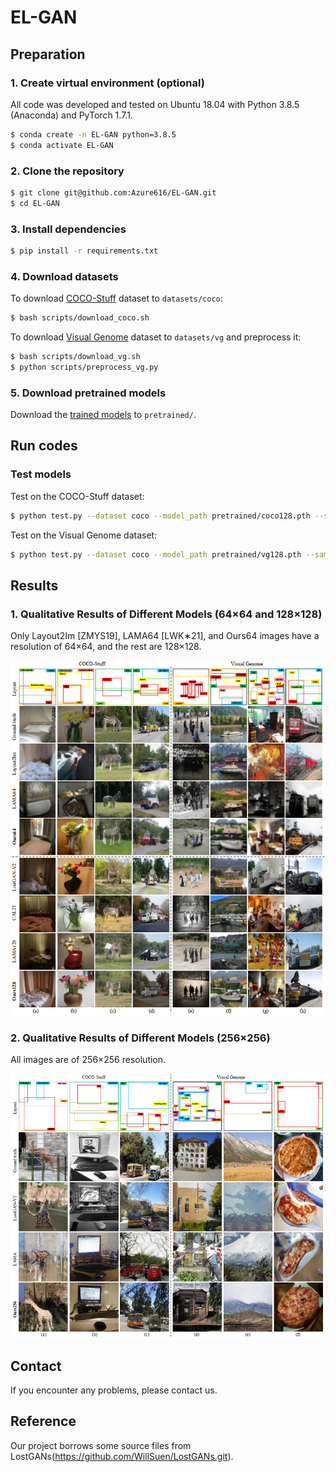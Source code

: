 # EL-GAN 

## Preparation

### 1. Create virtual environment (optional)
All code was developed and tested on Ubuntu 18.04 with Python 3.8.5 (Anaconda) and PyTorch 1.7.1.

```bash
$ conda create -n EL-GAN python=3.8.5
$ conda activate EL-GAN
```

### 2. Clone the repository
```bash
$ git clone git@github.com:Azure616/EL-GAN.git
$ cd EL-GAN
```

### 3. Install dependencies
```bash
$ pip install -r requirements.txt
```

### 4. Download datasets

To download [COCO-Stuff](http://cocodataset.org) dataset to `datasets/coco`:
```bash
$ bash scripts/download_coco.sh
```

To download [Visual Genome](https://visualgenome.org) dataset to `datasets/vg` and preprocess it:
```bash
$ bash scripts/download_vg.sh
$ python scripts/preprocess_vg.py
```

### 5. Download pretrained models
Download the [trained models](https://drive.google.com/file/d/1--VejuQEBgUExImv7KWMGFtlqYgoSPzG/view?usp=sharing) to `pretrained/`.
## Run codes

### Test models

Test on the COCO-Stuff dataset:
```bash
$ python test.py --dataset coco --model_path pretrained/coco128.pth --sample_path samples/coco128
```

Test on the Visual Genome dataset:
```bash
$ python test.py --dataset coco --model_path pretrained/vg128.pth --sample_path samples/vg128
```

## Results

### 1. Qualitative Results of Different Models (64×64 and 128×128)

Only Layout2Im [ZMYS19], LAMA64 [LWK∗21], and Ours64 images have a resolution of 64×64, and the rest are 128×128.  

<p align='center'><img src='images/results1.png' width='1000px'></p>

### 2. Qualitative Results of Different Models (256×256)

All images are of 256×256 resolution.  

<p align='center'><img src='images/results2.png' width='1000px'></p>



## Contact

If you encounter any problems, please contact us.
## Reference
Our project borrows some source files from LostGANs(https://github.com/WillSuen/LostGANs.git). 